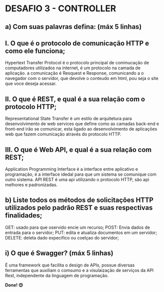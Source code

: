 # DESAFIO 3 - CONTROLLER

## a) Com suas palavras defina: (máx 5 linhas)
## I. O que é o protocolo de comunicação HTTP e como ele funciona;
Hypertext Transfer Protocol é o protocolo principal de cominucação de computadores utilizados na internet, é um protocolo na camada de aplicação.
a comunicação é Resquest e Response, comunicando a o navegador com o servidor, que devolve o conteudo em html, pou seja o site que voce deseja acessar.

## II. O que é REST, e qual é a sua relação com o protocolo HTTP;   
Representational State Transfer é um estilo de arquitetura para desenvolvimento de web services que define como as camadas back-end e front-end irão se comunicar, esta ligado ao desenvolvimento de aplicações web que fazem comunicação através do protocolo HTTP.

## III. O que é Web API, e qual é a sua relação com REST;
Application Programming Interface é a interface entre aplicativo e programação, é a interface idedal para que um sistema se comunique com outro sistema. API REST é uma api utilizando o protocolo HTTP, são api melhores e padronizadas.

## b) Liste todos os métodos de solicitações HTTP utilizados pelo padrão REST e suas respectivas finalidades;
GET: usado para que oservido encie um recurso;
POST: Envia dados de entrada para o servidor;
PUT: edita e atualiza documentos em um servidor;
DELETE: deleta dado expecifico ou coelçao do servidor;

## i) O que é Swagger? (máx 5 linhas)
É uma framework que facilita o design de APIs, possue diversas ferramentas que auxiliam o comsumo e a visulaização de serviços da API Rest, independente da linguagem de programação.

**Done! 😊**